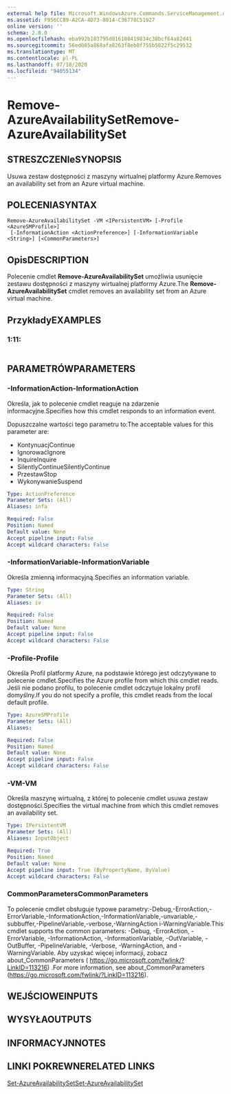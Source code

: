 ```yaml
---
external help file: Microsoft.WindowsAzure.Commands.ServiceManagement.dll-Help.xml
ms.assetid: F956CC89-A2CA-4D73-8014-C36778C51927
online version: ''
schema: 2.0.0
ms.openlocfilehash: eba992b183795d016108419834c38bcf64a82d41
ms.sourcegitcommit: 56ed085a868afa8263f8eb0f755b5822f5c29532
ms.translationtype: MT
ms.contentlocale: pl-PL
ms.lasthandoff: 07/18/2020
ms.locfileid: "94055134"
---
```

# <span data-ttu-id="1efd2-101">Remove-AzureAvailabilitySet</span><span class="sxs-lookup"><span data-stu-id="1efd2-101">Remove-AzureAvailabilitySet</span></span>

## <span data-ttu-id="1efd2-102">STRESZCZENIe</span><span class="sxs-lookup"><span data-stu-id="1efd2-102">SYNOPSIS</span></span>
<span data-ttu-id="1efd2-103">Usuwa zestaw dostępności z maszyny wirtualnej platformy Azure.</span><span class="sxs-lookup"><span data-stu-id="1efd2-103">Removes an availability set from an Azure virtual machine.</span></span>

## <span data-ttu-id="1efd2-104">POLECENIA</span><span class="sxs-lookup"><span data-stu-id="1efd2-104">SYNTAX</span></span>

```
Remove-AzureAvailabilitySet -VM <IPersistentVM> [-Profile <AzureSMProfile>]
 [-InformationAction <ActionPreference>] [-InformationVariable <String>] [<CommonParameters>]
```

## <span data-ttu-id="1efd2-105">Opis</span><span class="sxs-lookup"><span data-stu-id="1efd2-105">DESCRIPTION</span></span>
<span data-ttu-id="1efd2-106">Polecenie cmdlet **Remove-AzureAvailabilitySet** umożliwia usunięcie zestawu dostępności z maszyny wirtualnej platformy Azure.</span><span class="sxs-lookup"><span data-stu-id="1efd2-106">The **Remove-AzureAvailabilitySet** cmdlet removes an availability set from an Azure virtual machine.</span></span>

## <span data-ttu-id="1efd2-107">Przykłady</span><span class="sxs-lookup"><span data-stu-id="1efd2-107">EXAMPLES</span></span>

### <span data-ttu-id="1efd2-108">1:1</span><span class="sxs-lookup"><span data-stu-id="1efd2-108">1:</span></span>
```

```

## <span data-ttu-id="1efd2-109">PARAMETRÓW</span><span class="sxs-lookup"><span data-stu-id="1efd2-109">PARAMETERS</span></span>

### <span data-ttu-id="1efd2-110">-InformationAction</span><span class="sxs-lookup"><span data-stu-id="1efd2-110">-InformationAction</span></span>
<span data-ttu-id="1efd2-111">Określa, jak to polecenie cmdlet reaguje na zdarzenie informacyjne.</span><span class="sxs-lookup"><span data-stu-id="1efd2-111">Specifies how this cmdlet responds to an information event.</span></span>

<span data-ttu-id="1efd2-112">Dopuszczalne wartości tego parametru to:</span><span class="sxs-lookup"><span data-stu-id="1efd2-112">The acceptable values for this parameter are:</span></span>

- <span data-ttu-id="1efd2-113">Kontynuacj</span><span class="sxs-lookup"><span data-stu-id="1efd2-113">Continue</span></span>
- <span data-ttu-id="1efd2-114">Ignorować</span><span class="sxs-lookup"><span data-stu-id="1efd2-114">Ignore</span></span>
- <span data-ttu-id="1efd2-115">Inquire</span><span class="sxs-lookup"><span data-stu-id="1efd2-115">Inquire</span></span>
- <span data-ttu-id="1efd2-116">SilentlyContinue</span><span class="sxs-lookup"><span data-stu-id="1efd2-116">SilentlyContinue</span></span>
- <span data-ttu-id="1efd2-117">Przestaw</span><span class="sxs-lookup"><span data-stu-id="1efd2-117">Stop</span></span>
- <span data-ttu-id="1efd2-118">Wykonywanie</span><span class="sxs-lookup"><span data-stu-id="1efd2-118">Suspend</span></span>

```yaml
Type: ActionPreference
Parameter Sets: (All)
Aliases: infa

Required: False
Position: Named
Default value: None
Accept pipeline input: False
Accept wildcard characters: False
```

### <span data-ttu-id="1efd2-119">-InformationVariable</span><span class="sxs-lookup"><span data-stu-id="1efd2-119">-InformationVariable</span></span>
<span data-ttu-id="1efd2-120">Określa zmienną informacyjną.</span><span class="sxs-lookup"><span data-stu-id="1efd2-120">Specifies an information variable.</span></span>

```yaml
Type: String
Parameter Sets: (All)
Aliases: iv

Required: False
Position: Named
Default value: None
Accept pipeline input: False
Accept wildcard characters: False
```

### <span data-ttu-id="1efd2-121">-Profile</span><span class="sxs-lookup"><span data-stu-id="1efd2-121">-Profile</span></span>
<span data-ttu-id="1efd2-122">Określa Profil platformy Azure, na podstawie którego jest odczytywane to polecenie cmdlet.</span><span class="sxs-lookup"><span data-stu-id="1efd2-122">Specifies the Azure profile from which this cmdlet reads.</span></span>
<span data-ttu-id="1efd2-123">Jeśli nie podano profilu, to polecenie cmdlet odczytuje lokalny profil domyślny.</span><span class="sxs-lookup"><span data-stu-id="1efd2-123">If you do not specify a profile, this cmdlet reads from the local default profile.</span></span>

```yaml
Type: AzureSMProfile
Parameter Sets: (All)
Aliases: 

Required: False
Position: Named
Default value: None
Accept pipeline input: False
Accept wildcard characters: False
```

### <span data-ttu-id="1efd2-124">-VM</span><span class="sxs-lookup"><span data-stu-id="1efd2-124">-VM</span></span>
<span data-ttu-id="1efd2-125">Określa maszynę wirtualną, z której to polecenie cmdlet usuwa zestaw dostępności.</span><span class="sxs-lookup"><span data-stu-id="1efd2-125">Specifies the virtual machine from which this cmdlet removes an availability set.</span></span>

```yaml
Type: IPersistentVM
Parameter Sets: (All)
Aliases: InputObject

Required: True
Position: Named
Default value: None
Accept pipeline input: True (ByPropertyName, ByValue)
Accept wildcard characters: False
```

### <span data-ttu-id="1efd2-126">CommonParameters</span><span class="sxs-lookup"><span data-stu-id="1efd2-126">CommonParameters</span></span>
<span data-ttu-id="1efd2-127">To polecenie cmdlet obsługuje typowe parametry:-Debug,-ErrorAction,-ErrorVariable,-InformationAction,-InformationVariable,-unvariable,-subbuffer,-PipelineVariable,-verbose,-WarningAction i-WarningVariable.</span><span class="sxs-lookup"><span data-stu-id="1efd2-127">This cmdlet supports the common parameters: -Debug, -ErrorAction, -ErrorVariable, -InformationAction, -InformationVariable, -OutVariable, -OutBuffer, -PipelineVariable, -Verbose, -WarningAction, and -WarningVariable.</span></span> <span data-ttu-id="1efd2-128">Aby uzyskać więcej informacji, zobacz about_CommonParameters ( https://go.microsoft.com/fwlink/?LinkID=113216) .</span><span class="sxs-lookup"><span data-stu-id="1efd2-128">For more information, see about_CommonParameters (https://go.microsoft.com/fwlink/?LinkID=113216).</span></span>

## <span data-ttu-id="1efd2-129">WEJŚCIOWE</span><span class="sxs-lookup"><span data-stu-id="1efd2-129">INPUTS</span></span>

## <span data-ttu-id="1efd2-130">WYSYŁA</span><span class="sxs-lookup"><span data-stu-id="1efd2-130">OUTPUTS</span></span>

## <span data-ttu-id="1efd2-131">INFORMACYJN</span><span class="sxs-lookup"><span data-stu-id="1efd2-131">NOTES</span></span>

## <span data-ttu-id="1efd2-132">LINKI POKREWNE</span><span class="sxs-lookup"><span data-stu-id="1efd2-132">RELATED LINKS</span></span>

[<span data-ttu-id="1efd2-133">Set-AzureAvailabilitySet</span><span class="sxs-lookup"><span data-stu-id="1efd2-133">Set-AzureAvailabilitySet</span></span>](./Set-AzureAvailabilitySet.md)


